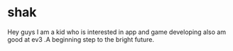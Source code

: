 # shak
Hey guys I am a kid who is interested in app and game developing also am good at ev3 .A beginning step to the bright future.
